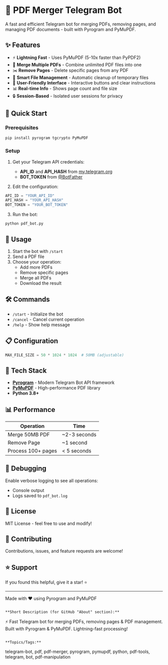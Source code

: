 # 📄 PDF Merger Telegram Bot

A fast and efficient Telegram bot for merging PDFs, removing pages, and managing PDF documents - built with Pyrogram and PyMuPDF.

## ✨ Features

- ⚡ **Lightning Fast** - Uses PyMuPDF (5-10x faster than PyPDF2)
- 🔗 **Merge Multiple PDFs** - Combine unlimited PDF files into one
- ✂️ **Remove Pages** - Delete specific pages from any PDF
- 💾 **Smart File Management** - Automatic cleanup of temporary files
- 🎯 **User-Friendly Interface** - Interactive buttons and clear instructions
- 📊 **Real-time Info** - Shows page count and file size
- 🔒 **Session-Based** - Isolated user sessions for privacy

## 🚀 Quick Start

### Prerequisites
```bash
pip install pyrogram tgcrypto PyMuPDF
```

### Setup

1. Get your Telegram API credentials:
   - **API_ID** and **API_HASH** from [my.telegram.org](https://my.telegram.org)
   - **BOT_TOKEN** from [@BotFather](https://t.me/BotFather)

2. Edit the configuration:
```python
API_ID = "YOUR_API_ID"
API_HASH = "YOUR_API_HASH"
BOT_TOKEN = "YOUR_BOT_TOKEN"
```

3. Run the bot:
```bash
python pdf_bot.py
```

## 📖 Usage

1. Start the bot with `/start`
2. Send a PDF file
3. Choose your operation:
   - Add more PDFs
   - Remove specific pages
   - Merge all PDFs
   - Download the result

## 🛠️ Commands

- `/start` - Initialize the bot
- `/cancel` - Cancel current operation
- `/help` - Show help message

## 📋 Configuration
```python
MAX_FILE_SIZE = 50 * 1024 * 1024  # 50MB (adjustable)
```

## 🔧 Tech Stack

- **[Pyrogram](https://github.com/pyrogram/pyrogram)** - Modern Telegram Bot API framework
- **[PyMuPDF](https://github.com/pymupdf/PyMuPDF)** - High-performance PDF library
- **Python 3.8+**

## 📊 Performance

| Operation | Time |
|-----------|------|
| Merge 50MB PDF | ~2-3 seconds |
| Remove Page | ~1 second |
| Process 100+ pages | < 5 seconds |

## 🐛 Debugging

Enable verbose logging to see all operations:
- Console output
- Logs saved to `pdf_bot.log`

## 📝 License

MIT License - feel free to use and modify!

## 🤝 Contributing

Contributions, issues, and feature requests are welcome!

## ⭐ Support

If you found this helpful, give it a star! ⭐

---

Made with ❤️ using Pyrogram and PyMuPDF
```

**Short Description (for GitHub "About" section):**
```
⚡ Fast Telegram bot for merging PDFs, removing pages & PDF management. Built with Pyrogram & PyMuPDF. Lightning-fast processing!
```

**Topics/Tags:**
```
telegram-bot, pdf, pdf-merger, pyrogram, pymupdf, python, pdf-tools, telegram, bot, pdf-manipulation
